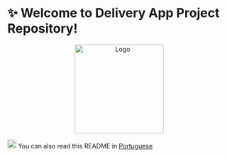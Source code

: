 # :sparkles: Welcome to Delivery App Project Repository!

<div align="center">
  <img src="https://user-images.githubusercontent.com/102390423/227798097-e67f93a5-72be-466a-afe3-ac05371c5063.png" alt="Logo" width="200">
</div>


<div>
  <p>
    <img src="https://user-images.githubusercontent.com/102390423/227807440-34793b38-b08b-4057-bc89-8aa7f55edeff.png" alt="translation icon" width="20">
    You can also read this README in <a href="https://github.com/Camila-Falaschi/delivery_app/blob/main/README.pt-br.md">Portuguese</a>
  </p>
</div>

